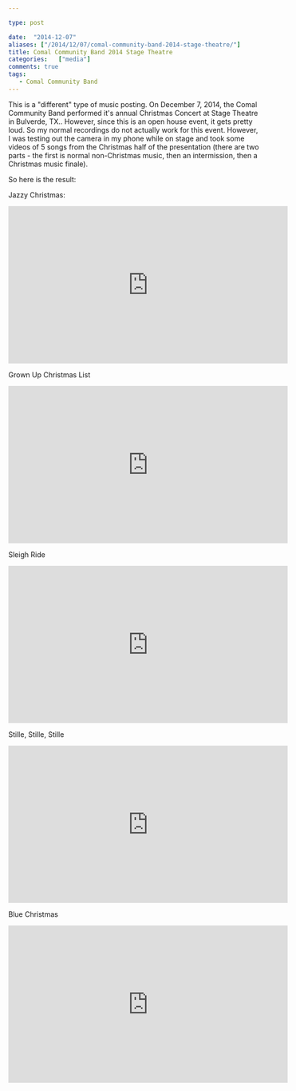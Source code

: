 ```yaml
---

type: post

date:  "2014-12-07"
aliases: ["/2014/12/07/comal-community-band-2014-stage-theatre/"]
title: Comal Community Band 2014 Stage Theatre
categories:   ["media"]
comments: true
tags:
   - Comal Community Band
---
```

This is a "different" type of music posting.  On December 7, 2014, the Comal Community Band performed it's annual Christmas Concert at Stage Theatre in Bulverde, TX..  However, since this is an open house event, it gets pretty loud.  So my normal recordings do not actually work for this event.  However, I was testing out the camera in my phone while on stage and took some videos of 5 songs from the Christmas half of the presentation (there are two parts - the first is normal non-Christmas music, then an intermission, then a Christmas music finale).

So here is the result:

Jazzy Christmas:

<iframe
  width="560"
  height="315"
  src="https://www.youtube.com/embed/ENas4ymQNoA"
  frameborder="0"
  allowfullscreen>
</iframe>

Grown Up Christmas List

<iframe
  width="560"
  height="315"
  src="https://www.youtube.com/embed/lBRxgnoNx5M"
  frameborder="0"
  allowfullscreen>
</iframe>

Sleigh Ride

<iframe
  width="560"
  height="315"
  src="https://www.youtube.com/embed/yMmVMvr4LQU"
  frameborder="0"
  allowfullscreen>
</iframe>

Stille, Stille, Stille

<iframe
  width="560"
  height="315"
  src="https://www.youtube.com/embed/bB1oJZW7kVE"
  frameborder="0"
  allowfullscreen>
</iframe>

Blue Christmas

<iframe
  width="560"
  height="315"
  src="https://www.youtube.com/embed/4pvVUc-BTAY"
  frameborder="0"
  allowfullscreen>
</iframe>

